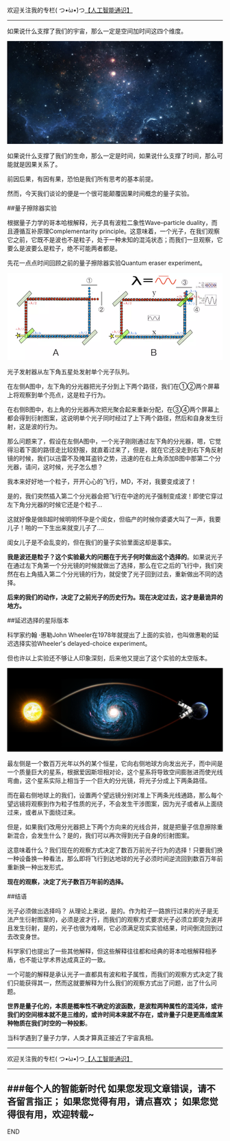 欢迎关注我的专栏( つ•̀ω•́)つ[【人工智能通识】](https://www.jianshu.com/c/e9a7b7b7024d)

---

如果说什么支撑了我们的宇宙，那么一定是空间加时间这四个维度。

![](imgs/4324074-e31b2978085158d6.png?imageMogr2/auto-orient/strip%7CimageView2/2/w/1240)

如果说什么支撑了我们的生命，那么一定是时间，如果说什么支撑了时间，那么可能就是因果关系了。

前因后果，有因有果，恐怕是我们所有思考的基本前提。

然而，今天我们谈论的便是一个很可能颠覆因果时间概念的量子实验。

##量子擦除器实验

根据量子力学的哥本哈根解释，光子具有波粒二象性Wave–particle duality，而且遵循互补原理Complementarity principle。这意味着，一个光子，在我们观察它之前，它既不是波也不是粒子，处于一种未知的混沌状态；而我们一旦观察，它要么是波要么是粒子，绝不可能两者都是。

先花一点点时间回顾之前的量子擦除器实验Quantum eraser experiment。

![](imgs/4324074-1b93c1b7dc91838e.png?imageMogr2/auto-orient/strip%7CimageView2/2/w/1240)

光子发射器从左下角五星处发射单个光子队列。

在左侧A图中，左下角的分光器把光子分到上下两个路径，我们在①②两个屏幕上将观察到单个亮点，这是粒子行为。

在右侧B图中，右上角的分光器再次把光聚合起来重新分配，在③④两个屏幕上都会得到衍射图案，这说明单个光子同时经过了上下两个路径，然后和自身发生衍射，这是波的行为。

那么问题来了，假设在左侧A图中，一个光子刚刚通过左下角的分光器，嗯，它觉得沿着下面的路径走比较舒服，就直着过来了，但是，就在它还没走到右下角反射镜的时候，我们以迅雷不及掩耳盗铃之势，迅速的在右上角添加B图中那第二个分光器，请问，这时候，光子怎么想？

我本来好好地一个粒子，开开心心的飞行，MD，不对，我要变成波了！

是的，我们突然插入第二个分光器会把飞行在中途的光子强制变成波！即使它穿过左下角分光器的时候它还是个粒子...

这就好像是做B超时候明明怀孕是个闺女，但临产的时候你婆婆大叫了一声，我要儿子！啪的一下生出来就变儿子了....

闺女儿子是不会乱变的，但在我们的量子实验里面这却是事实。

**我是波还是粒子？这个实验最大的问题在于光子何时做出这个选择的**。如果说光子在通过左下角第一个分光镜的时候就做出了选择，那么在它之后的飞行中，我们突然在右上角插入第二个分光镜的行为，就促使了光子回到过去，重新做出不同的选择。

**后来的我们的动作，决定了之前光子的历史行为。现在决定过去，这才是最诡异的地方。**

##延迟选择的星际版本

科学家约翰 ·惠勒John Wheeler在1978年就提出了上面的实验，也叫做惠勒的延迟选择实验Wheeler's delayed-choice experiment。

但也许以上实验还不够让人印象深刻，后来他又提出了这个实验的太空版本。

![](imgs/4324074-d4608fdfb454ebde.png?imageMogr2/auto-orient/strip%7CimageView2/2/w/1240)

最左侧是一个数百万光年以外的某个恒星，它向右侧地球方向发出光子，而中间是一个质量巨大的星系，根据爱因斯坦相对论，这个星系将导致空间膨胀进而使光线弯曲，这个星系实际上相当于一个巨大的分光镜，将光子分成上下两条路径。

而在最右侧地球上的我们，设置两个望远镜分别对准上下两条光线通路，那么每个望远镜将观察到作为粒子性质的光子，不会发生干涉图案，因为光子或者从上面绕过来，或者从下面绕过来。

但是，如果我们改用分光器把上下两个方向来的光线合并，就是把量子信息擦除重新混合，会发生什么？是的，我们可以再次得到光子自身的衍射图案。

这意味着什么？我们现在的观察方式决定了数百万前光子行为的选择！只要我们换一种设备换一种看法，那么即将飞行到达地球的光子必须时间逆流回到数百万年前重新换一种出发形式。

**现在的观察，决定了光子数百万年前的选择。**

##结语

光子必须做出选择吗？
从理论上来说，是的。作为粒子一路旅行过来的光子是无法产生衍射图案的，必须是波才行，而我们的观察方式要求光子必须立即变为波并且发生衍射，是的，光子也很为难啊，它必须满足现实实验结果，时间倒流回到过去改变身世。

科学家们也提出了一些其他解释，但这些解释往往都和经典的哥本哈根解释相矛盾，也不能让学术界达成真正的一致。

一个可能的解释是承认光子一直都具有波和粒子属性，而我们的观察方式决定了我们只能获得其一，然而这就要解释为什么我们的观察方式出了问题，出了什么问题。

**世界是量子化的，本质是概率性不确定的波函数，是波粒两种属性的混沌体，或许我们的空间根本就不是三维的，或许时间本来就不存在，或许量子只是更高维度某种物质在我们时空的一种投影**。

当科学遇到了量子力学，人类才算真正接近了宇宙真相。





---
欢迎关注我的专栏( つ•̀ω•́)つ[【人工智能通识】](https://www.jianshu.com/c/e9a7b7b7024d)

---
###每个人的智能新时代
如果您发现文章错误，请不吝留言指正；
如果您觉得有用，请点喜欢；
如果您觉得很有用，欢迎转载~
---
END